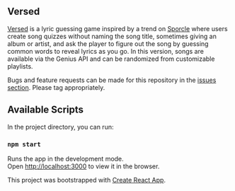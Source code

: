 
## Versed

[Versed](http://versed.amrictor.com) is a lyric guessing game inspired by a trend on [Sporcle](https://www.sporcle.com/) where users create song quizzes without naming the song title, sometimes giving an album or artist, and ask the player to figure out the song by guessing common words to reveal lyrics as you go. In this version, songs are available via the Genius API and can be randomized from customizable playlists.

Bugs and feature requests can be made for this repository in the [issues section](https://github.com/amrictor/versed/issues). Please tag appropriately.

## Available Scripts

In the project directory, you can run:

### `npm start`

Runs the app in the development mode.<br />
Open [http://localhost:3000](http://localhost:3000) to view it in the browser.

This project was bootstrapped with [Create React App](https://github.com/facebook/create-react-app).
